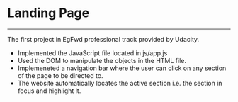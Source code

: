 # Landing Page

---

The first project in EgFwd professional track provided by Udacity.

* Implemented the JavaScript file located in js/app.js
* Used the DOM to manipulate the objects in the HTML file.
* Implemeneted a navigation bar where the user can click on any section of the page to be directed to.
* The website automatically locates the active section i.e. the section in focus and highlight it.

